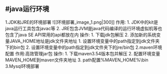 ## #java运行环境
1.JDK和JRE的环境部署
	![[环境部署_image_1.png|300]]
	作用: 
	1. JDK中的kit是java运行工具包含javac等
	2. JRE包含JVM是java代码编译的运行环境虚拟机等也包含了java SE API常用的api都放在内
	操作:
	1. 下载jdk包解压
	2. 添加新的系统变量JAVA_HOME地址是jdk文件夹地址
	1. 设置环境变量中的path指定到jdk文件夹下的bin包
	2. 设置环境变量中的path指定到jdk文件夹下的jre/bin包
2.maven环境配置
	作用:高效管理jar包
	操作:
	1. 下载maven3.54版本包并解压
	2. 配置环境变量MAVEN_HOME到maven文件夹地址
	3. path配置%MAVEN_HOME%\bin
3.Mysql环境部署
	
